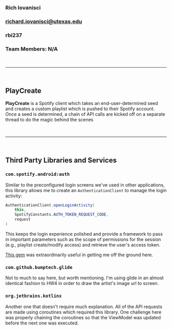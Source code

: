 ### Rich Iovanisci
### [richard.iovanisci@utexas.edu](mailto:richard.iovanisci@utexas.edu)
### rbi237
### Team Members: N/A
<br>

---
<br>

## PlayCreate
**PlayCreate** is a Spotify client which takes an end-user-determined seed and creates a custom playlist which is pushed to their Spotify account. Once a seed is determined, a chain of API calls are kicked off on a separate thread to do the magic behind the scenes

<br>

---
<br>

## Third Party Libraries and Services
### `com.spotify.android:auth`
Similar to the preconfigured login screens we've used in other applications, this library allows me to create an `AuthenticationClient` to manage the login activity:
```java
AuthenticationClient.openLoginActivity(
	this,
	SpotifyConstants.AUTH_TOKEN_REQUEST_CODE,
	request
)
```
This keeps the login experience polished and provide a framework to pass in important parameters such as the scope of permissions for the session (e.g., playlist create/modify access) and retrieve the user's access token.

[This gem](https://johncodeos.com/how-to-add-sign-in-with-spotify-button-to-your-android-app-using-kotlin) was extraordinarily useful in getting me off the ground here.
### `com.github.bumptech.glide`
Not to much to say here, but worth mentioning. I'm using glide in an almost identical fashion to HW4 in order to draw the artist's image url to screen.
### `org.jetbrains.kotlinx`
Another one that doesn't require much explanation. All of the API requests are made using coroutines which required this library. One challenge here was properly chaining the coroutines so that the ViewModel was updated before the next one was executed.
